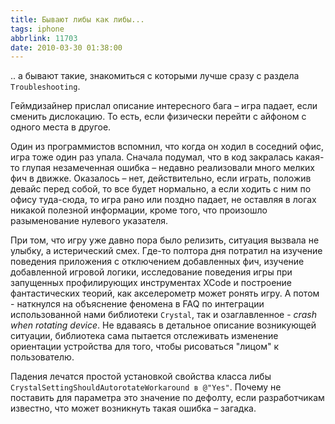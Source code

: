 ```yaml
---
title: Бывают либы как либы...
tags: iphone
abbrlink: 11703
date: 2010-03-30 01:38:00
---
```

.. а бывают такие, знакомиться с которыми лучше сразу с раздела `Troubleshooting`. 

Геймдизайнер прислал описание интересного бага – игра падает, если сменить дислокацию. То есть, если физически перейти с айфоном с одного места в другое.

Один из программистов вспомнил, что когда он ходил в соседний офис, игра тоже один раз упала. Сначала подумал, что в код закралась какая-то глупая незамеченная ошибка – недавно реализовали много мелких фич в движке. Оказалось – нет, действительно, если играть, положив девайс перед собой, то все будет нормально, а если ходить с ним по офису туда-сюда, то игра рано или поздно падает, не оставляя в логах никакой полезной информации, кроме того, что произошло разыменование нулевого указателя. 

При том, что игру уже давно пора было релизить, ситуация вызвала не улыбку, а истерический смех. Где-то полтора дня потратил на изучение поведения приложения с отключением добавленных фич, изучение добавленной игровой логики, исследование поведения игры при запущенных профилирующих инструментах XCode и построение фантастических теорий, как акселерометр может ронять игру. А потом - наткнулся на объяснение феномена в FAQ по интеграции использованной нами библиотеки `Crystal`, так и озаглавленное - *crash when rotating device*. Не вдаваясь в детальное описание возникующей ситуации, библиотека сама пытается отслеживать изменение ориентации устройства для того, чтобы рисоваться "лицом" к пользователю.

Падения лечатся простой установкой свойства класса либы `CrystalSettingShouldAutorotateWorkaround в @"Yes"`. Почему не поставить для параметра это значение по дефолту, если разработчикам известно, что может возникнуть такая ошибка – загадка.